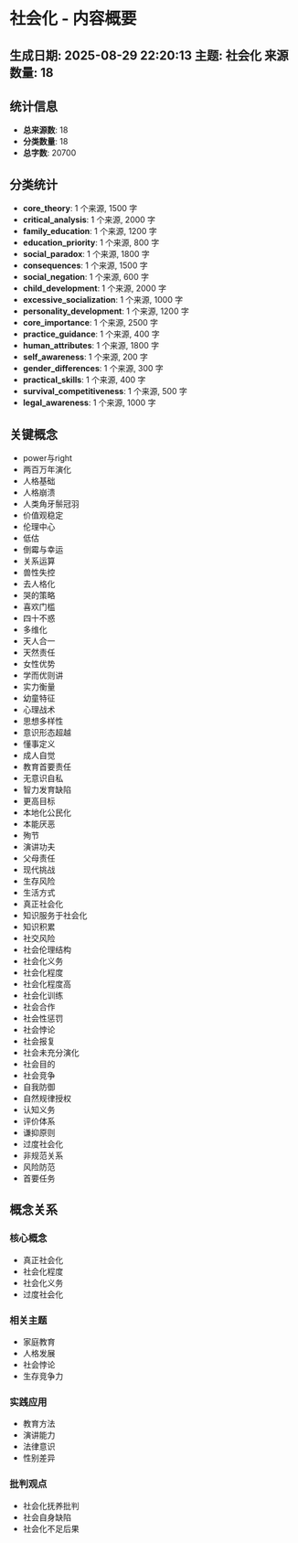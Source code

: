 # 社会化 - 内容概要
**生成日期**: 2025-08-29 22:20:13
**主题**: 社会化
**来源数量**: 18
---

## 统计信息

- **总来源数**: 18
- **分类数量**: 18
- **总字数**: 20700

## 分类统计

- **core_theory**: 1 个来源, 1500 字
- **critical_analysis**: 1 个来源, 2000 字
- **family_education**: 1 个来源, 1200 字
- **education_priority**: 1 个来源, 800 字
- **social_paradox**: 1 个来源, 1800 字
- **consequences**: 1 个来源, 1500 字
- **social_negation**: 1 个来源, 600 字
- **child_development**: 1 个来源, 2000 字
- **excessive_socialization**: 1 个来源, 1000 字
- **personality_development**: 1 个来源, 1200 字
- **core_importance**: 1 个来源, 2500 字
- **practice_guidance**: 1 个来源, 400 字
- **human_attributes**: 1 个来源, 1800 字
- **self_awareness**: 1 个来源, 200 字
- **gender_differences**: 1 个来源, 300 字
- **practical_skills**: 1 个来源, 400 字
- **survival_competitiveness**: 1 个来源, 500 字
- **legal_awareness**: 1 个来源, 1000 字

## 关键概念

- power与right
- 两百万年演化
- 人格基础
- 人格崩溃
- 人类角牙鬃冠羽
- 价值观稳定
- 伦理中心
- 低估
- 倒霉与幸运
- 关系运算
- 兽性失控
- 去人格化
- 哭的策略
- 喜欢门槛
- 四十不惑
- 多维化
- 天人合一
- 天然责任
- 女性优势
- 学而优则讲
- 实力衡量
- 幼童特征
- 心理战术
- 思想多样性
- 意识形态超越
- 懂事定义
- 成人自觉
- 教育首要责任
- 无意识自私
- 智力发育缺陷
- 更高目标
- 本地化公民化
- 本能厌恶
- 殉节
- 演讲功夫
- 父母责任
- 现代挑战
- 生存风险
- 生活方式
- 真正社会化
- 知识服务于社会化
- 知识积累
- 社交风险
- 社会伦理结构
- 社会化义务
- 社会化程度
- 社会化程度高
- 社会化训练
- 社会合作
- 社会性惩罚
- 社会悖论
- 社会报复
- 社会未充分演化
- 社会目的
- 社会竞争
- 自我防御
- 自然规律授权
- 认知义务
- 评价体系
- 谦抑原则
- 过度社会化
- 非规范关系
- 风险防范
- 首要任务

## 概念关系

### 核心概念
- 真正社会化
- 社会化程度
- 社会化义务
- 过度社会化

### 相关主题
- 家庭教育
- 人格发展
- 社会悖论
- 生存竞争力

### 实践应用
- 教育方法
- 演讲能力
- 法律意识
- 性别差异

### 批判观点
- 社会化抚养批判
- 社会自身缺陷
- 社会化不足后果


